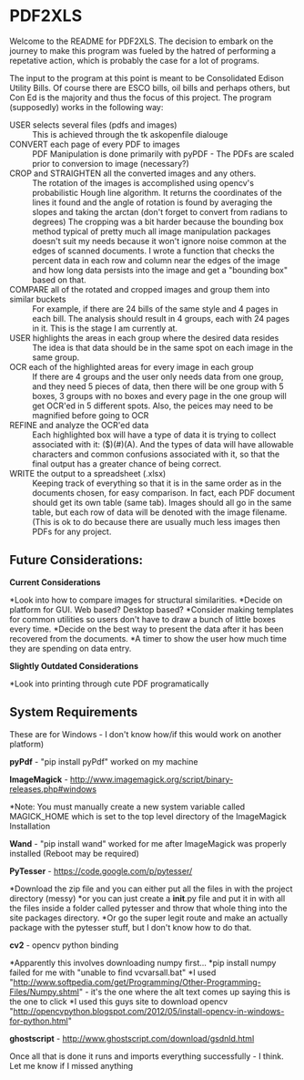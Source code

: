 PDF2XLS
=======
Welcome to the README for PDF2XLS. The decision to embark on the journey to make this program was fueled by the hatred of performing a repetative action, which is probably the case for a lot of programs. 

The input to the program at this point is meant to be Consolidated Edison Utility Bills. Of course there are ESCO bills, oil bills and perhaps others, but Con Ed is the majority and thus the focus of this project. The program (supposedly) works in the following way:

<dl>
<dt>USER selects several files (pdfs and images)</dt>
<dd>This is achieved through the tk askopenfile dialouge</dd>
<dt>CONVERT each page of every PDF to images</dt>
<dd>PDF Manipulation is done primarily with pyPDF - The PDFs are scaled prior to conversion to image (necessary?)</dd>
<dt>CROP and STRAIGHTEN all the converted images and any others.</dt>
<dd>The rotation of the images is accomplished using opencv's probabilistic Hough line algorithm. It returns the coordinates of the lines it found and the angle of rotation is found by averaging the slopes and taking the arctan (don't forget to convert from radians to degrees) The cropping was a bit harder because the bounding box method typical of pretty much all image manipulation packages doesn't suit my needs because it won't ignore noise common at the edges of scanned documents. I wrote a function that checks the percent data in each row and column near the edges of the image and how long data persists into the image and get a "bounding box" based on that.</dd>
<dt>COMPARE all of the rotated and cropped images and group them into similar buckets</dt>
<dd>For example, if there are 24 bills of the same style and 4 pages in each bill. The analysis should result in 4 groups, each with 24 pages in it. This is the stage I am currently at.</dd>
<dt>USER highlights the areas in each group where the desired data resides</dt>
<dd>The idea is that data should be in the same spot on each image in the same group.</dd>
<dt>OCR each of the highlighted areas for every image in each group</dt>
<dd>If there are 4 groups and the user only needs data from one group, and they need 5 pieces of data, then there will be one group with 5 boxes, 3 groups with no boxes and every page in the one group will get OCR'ed in 5 different spots. Also, the peices may need to be magnified before going to OCR</dd>
<dt>REFINE and analyze the OCR'ed data</dt>
<dd>Each highlighted box will have a type of data it is trying to collect associated with it: ($)(#)(A). And the types of data will have allowable characters and common confusions associated with it, so that the final output has a greater chance of being correct. </dd>
<dt>WRITE the output to a spreadsheet (.xlsx)</dt>
<dd>Keeping track of everything so that it is in the same order as in the documents chosen, for easy comparison. In fact, each PDF document should get its own table (same tab). Images should all go in the same table, but each row of data will be denoted with the image filename. (This is ok to do because there are usually much less images then PDFs for any project.</dd>


**Future Considerations:**
--------------------------
**Current Considerations**

*Look into how to compare images for structural similarities.
*Decide on platform for GUI. Web based? Desktop based?
*Consider making templates for common utilities so users don't have to draw a bunch of little boxes every time.
*Decide on the best way to present the data after it has been recovered from the documents.
*A timer to show the user how much time they are spending on data entry. 

**Slightly Outdated Considerations**

*Look into printing through cute PDF programatically 

System Requirements
-------------------
These are for Windows - I don't know how/if this would work on another platform)

**pyPdf** - "pip install pyPdf" worked on my machine

**ImageMagick** - http://www.imagemagick.org/script/binary-releases.php#windows

*Note: You must manually create a new system variable called MAGICK_HOME which is set to the top level directory of the ImageMagick Installation

**Wand** - "pip install wand" worked for me after ImageMagick was properly installed (Reboot may be required)

**PyTesser** - https://code.google.com/p/pytesser/

*Download the zip file and you can either put all the files in with the project directory (messy) 
*or you can just create a __init__.py file and put it in with all the files inside a folder called pytesser and throw that whole thing into the site packages directory. 
*Or go the super legit route and make an actually package with the pytesser stuff, but I don't know how to do that. 

**cv2** - opencv python binding

*Apparently this involves downloading numpy first...
*pip install numpy failed for me with "unable to find vcvarsall.bat"
*I used "http://www.softpedia.com/get/Programming/Other-Programming-Files/Numpy.shtml" - it's the one where the alt text comes up saying this is the one to click
*I used this guys site to download opencv "http://opencvpython.blogspot.com/2012/05/install-opencv-in-windows-for-python.html"
  
**ghostscript** - http://www.ghostscript.com/download/gsdnld.html

Once all that is done it runs and imports everything successfully - I think. Let me know if I missed anything
